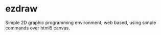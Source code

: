 # ezdraw
Simple 2D graphic programming environment, web based, using simple commands over html5 canvas.
